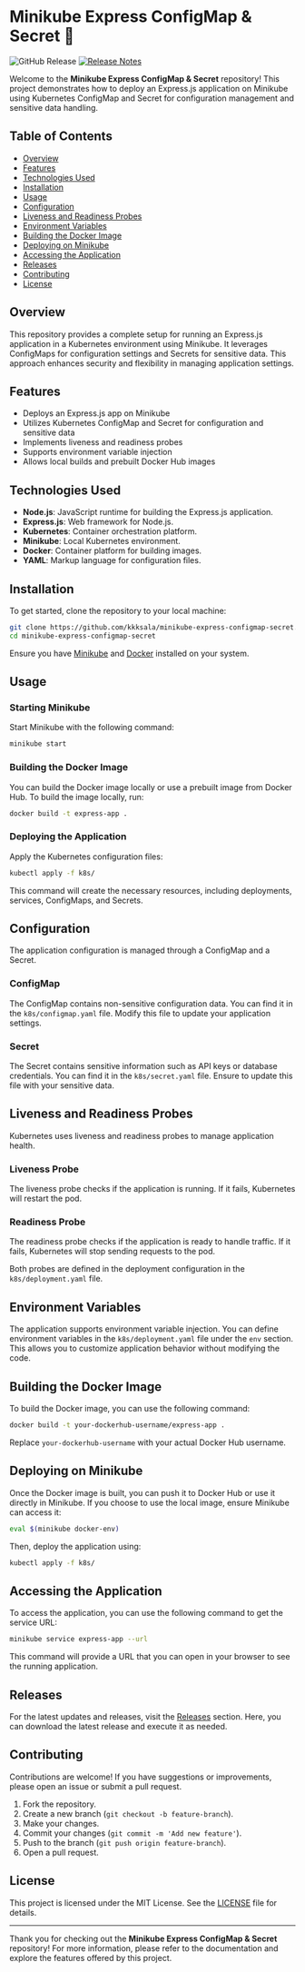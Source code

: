 # Minikube Express ConfigMap & Secret 🚀

![GitHub Release](https://img.shields.io/github/release/kkksala/minikube-express-configmap-secret.svg)
[![Release Notes](https://img.shields.io/badge/Release%20Notes-Visit%20Here-brightgreen)](https://github.com/kkksala/minikube-express-configmap-secret/releases)

Welcome to the **Minikube Express ConfigMap & Secret** repository! This project demonstrates how to deploy an Express.js application on Minikube using Kubernetes ConfigMap and Secret for configuration management and sensitive data handling. 

## Table of Contents

- [Overview](#overview)
- [Features](#features)
- [Technologies Used](#technologies-used)
- [Installation](#installation)
- [Usage](#usage)
- [Configuration](#configuration)
- [Liveness and Readiness Probes](#liveness-and-readiness-probes)
- [Environment Variables](#environment-variables)
- [Building the Docker Image](#building-the-docker-image)
- [Deploying on Minikube](#deploying-on-minikube)
- [Accessing the Application](#accessing-the-application)
- [Releases](#releases)
- [Contributing](#contributing)
- [License](#license)

## Overview

This repository provides a complete setup for running an Express.js application in a Kubernetes environment using Minikube. It leverages ConfigMaps for configuration settings and Secrets for sensitive data. This approach enhances security and flexibility in managing application settings.

## Features

- Deploys an Express.js app on Minikube
- Utilizes Kubernetes ConfigMap and Secret for configuration and sensitive data
- Implements liveness and readiness probes
- Supports environment variable injection
- Allows local builds and prebuilt Docker Hub images

## Technologies Used

- **Node.js**: JavaScript runtime for building the Express.js application.
- **Express.js**: Web framework for Node.js.
- **Kubernetes**: Container orchestration platform.
- **Minikube**: Local Kubernetes environment.
- **Docker**: Container platform for building images.
- **YAML**: Markup language for configuration files.

## Installation

To get started, clone the repository to your local machine:

```bash
git clone https://github.com/kkksala/minikube-express-configmap-secret.git
cd minikube-express-configmap-secret
```

Ensure you have [Minikube](https://minikube.sigs.k8s.io/docs/start/) and [Docker](https://docs.docker.com/get-docker/) installed on your system.

## Usage

### Starting Minikube

Start Minikube with the following command:

```bash
minikube start
```

### Building the Docker Image

You can build the Docker image locally or use a prebuilt image from Docker Hub. To build the image locally, run:

```bash
docker build -t express-app .
```

### Deploying the Application

Apply the Kubernetes configuration files:

```bash
kubectl apply -f k8s/
```

This command will create the necessary resources, including deployments, services, ConfigMaps, and Secrets.

## Configuration

The application configuration is managed through a ConfigMap and a Secret. 

### ConfigMap

The ConfigMap contains non-sensitive configuration data. You can find it in the `k8s/configmap.yaml` file. Modify this file to update your application settings.

### Secret

The Secret contains sensitive information such as API keys or database credentials. You can find it in the `k8s/secret.yaml` file. Ensure to update this file with your sensitive data.

## Liveness and Readiness Probes

Kubernetes uses liveness and readiness probes to manage application health.

### Liveness Probe

The liveness probe checks if the application is running. If it fails, Kubernetes will restart the pod.

### Readiness Probe

The readiness probe checks if the application is ready to handle traffic. If it fails, Kubernetes will stop sending requests to the pod.

Both probes are defined in the deployment configuration in the `k8s/deployment.yaml` file.

## Environment Variables

The application supports environment variable injection. You can define environment variables in the `k8s/deployment.yaml` file under the `env` section. This allows you to customize application behavior without modifying the code.

## Building the Docker Image

To build the Docker image, you can use the following command:

```bash
docker build -t your-dockerhub-username/express-app .
```

Replace `your-dockerhub-username` with your actual Docker Hub username.

## Deploying on Minikube

Once the Docker image is built, you can push it to Docker Hub or use it directly in Minikube. If you choose to use the local image, ensure Minikube can access it:

```bash
eval $(minikube docker-env)
```

Then, deploy the application using:

```bash
kubectl apply -f k8s/
```

## Accessing the Application

To access the application, you can use the following command to get the service URL:

```bash
minikube service express-app --url
```

This command will provide a URL that you can open in your browser to see the running application.

## Releases

For the latest updates and releases, visit the [Releases](https://github.com/kkksala/minikube-express-configmap-secret/releases) section. Here, you can download the latest release and execute it as needed.

## Contributing

Contributions are welcome! If you have suggestions or improvements, please open an issue or submit a pull request. 

1. Fork the repository.
2. Create a new branch (`git checkout -b feature-branch`).
3. Make your changes.
4. Commit your changes (`git commit -m 'Add new feature'`).
5. Push to the branch (`git push origin feature-branch`).
6. Open a pull request.

## License

This project is licensed under the MIT License. See the [LICENSE](LICENSE) file for details.

---

Thank you for checking out the **Minikube Express ConfigMap & Secret** repository! For more information, please refer to the documentation and explore the features offered by this project.